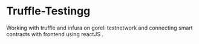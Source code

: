 # Truffle-Testingg
Working with truffle and infura on goreli testnetwork and connecting smart contracts with frontend using reactJS .
